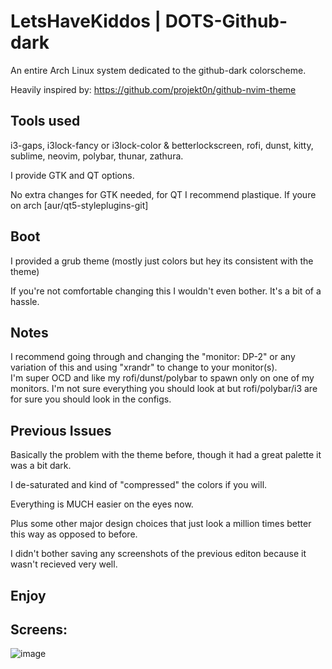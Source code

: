 
LetsHaveKiddos | DOTS-Github-dark
===========================
An entire Arch Linux system dedicated to the github-dark colorscheme. 

Heavily inspired by: https://github.com/projekt0n/github-nvim-theme

## Tools used
i3-gaps, i3lock-fancy or i3lock-color & betterlockscreen, rofi, dunst, kitty, sublime, neovim, polybar, thunar, zathura.

I provide GTK and QT options.

No extra changes for GTK needed, for QT I recommend plastique. If youre on arch [aur/qt5-styleplugins-git]


## Boot 

I provided a grub theme (mostly just colors but hey its consistent with the theme)

If you're not comfortable changing this I wouldn't even bother. It's a bit of a hassle.

## Notes

I recommend going through and changing the "monitor: DP-2" or any variation of this and using "xrandr" to change to your monitor(s).   
I'm super OCD and like my rofi/dunst/polybar to spawn only on one of my monitors. I'm not sure everything you should look at but rofi/polybar/i3 are for sure you should look in the configs. 

## Previous Issues
Basically the problem with the theme before, though it had a great palette it was a bit dark.

I de-saturated and kind of "compressed" the colors if you will.

Everything is MUCH easier on the eyes now.

Plus some other major design choices that just look a million times better this way as opposed to before.

I didn't bother saving any screenshots of the previous editon because it wasn't recieved very well.

## Enjoy

## Screens:

![image](screenshots/reddit-screen.png)



